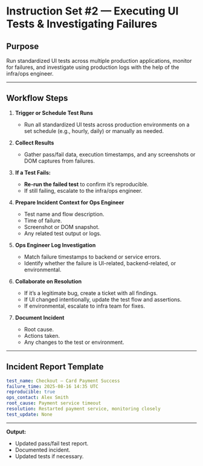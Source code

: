 # **Instruction Set #2 — Executing UI Tests & Investigating Failures**

## **Purpose**

Run standardized UI tests across multiple production applications, monitor for failures, and investigate using production logs with the help of the infra/ops engineer.

---

## **Workflow Steps**

1. **Trigger or Schedule Test Runs**

   * Run all standardized UI tests across production environments on a set schedule (e.g., hourly, daily) or manually as needed.

2. **Collect Results**

   * Gather pass/fail data, execution timestamps, and any screenshots or DOM captures from failures.

3. **If a Test Fails:**

   * **Re-run the failed test** to confirm it’s reproducible.
   * If still failing, escalate to the infra/ops engineer.

4. **Prepare Incident Context for Ops Engineer**

   * Test name and flow description.
   * Time of failure.
   * Screenshot or DOM snapshot.
   * Any related test output or logs.

5. **Ops Engineer Log Investigation**

   * Match failure timestamps to backend or service errors.
   * Identify whether the failure is UI-related, backend-related, or environmental.

6. **Collaborate on Resolution**

   * If it’s a legitimate bug, create a ticket with all findings.
   * If UI changed intentionally, update the test flow and assertions.
   * If environmental, escalate to infra team for fixes.

7. **Document Incident**

   * Root cause.
   * Actions taken.
   * Any changes to the test or environment.

---

## **Incident Report Template**

```yaml
test_name: Checkout — Card Payment Success
failure_time: 2025-08-16 14:35 UTC
reproducible: true
ops_contact: Alex Smith
root_cause: Payment service timeout
resolution: Restarted payment service, monitoring closely
test_update: None
```

---

**Output:**

* Updated pass/fail test report.
* Documented incident.
* Updated tests if necessary.
